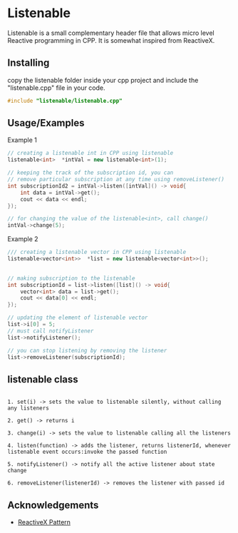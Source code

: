 
# Listenable


Listenable is a small complementary header file that allows micro level Reactive programming in CPP. It is somewhat inspired from ReactiveX.


## Installing

copy the listenable folder inside your cpp project and include the
"listenable.cpp" file in your code.


```cpp 
#include "listenable/listenable.cpp"
```


## Usage/Examples
Example 1
```cpp
// creating a listenable int in CPP using listenable
listenable<int>  *intVal = new listenable<int>(1);

// keeping the track of the subscription id, you can
// remove particular subscription at any time using removeListener() 
int subscriptionId2 = intVal->listen([intVal]() -> void{
    int data = intVal->get();
    cout << data << endl;
});

// for changing the value of the listenable<int>, call change()
intVal->change(5);
```
Example 2
```cpp
/// creating a listenable vector in CPP using listenable
listenable<vector<int>>  *list = new listenable<vector<int>>();
 

// making subscription to the listenable
int subscriptionId = list->listen([list]() -> void{
    vector<int> data = list->get();
    cout << data[0] << endl;
});

// updating the element of listenable vector
list->i[0] = 5;
// must call notifyListener
list->notifyListener();

// you can stop listening by removing the listener
list->removeListener(subscriptionId);
```


## listenable class

```i -> the value of listenable object

1. set(i) -> sets the value to listenable silently, without calling any listeners

2. get() -> returns i

3. change(i) -> sets the value to listenable calling all the listeners

4. listen(function) -> adds the listener, returns listenerId, whenever listenable event occurs:invoke the passed function

5. notifyListener() -> notify all the active listener about state change

6. removeListener(listenerId) -> removes the listener with passed id
```

## Acknowledgements

 - [ReactiveX Pattern](https://reactivex.io/)
